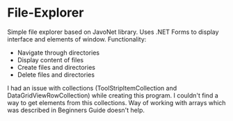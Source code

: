 # File-Explorer
Simple file explorer based on JavoNet library. Uses .NET Forms to display 
interface and elements of window.
Functionality: 
- Navigate through directories
- Display content of files
- Create files and directories
- Delete files and directories

I had an issue with collections (ToolStripItemCollection and DataGridViewRowCollection) 
while creating this program. I couldn't find a way to get elements from this collections. 
Way of working with arrays which was described in Beginners Guide doesn't help.
